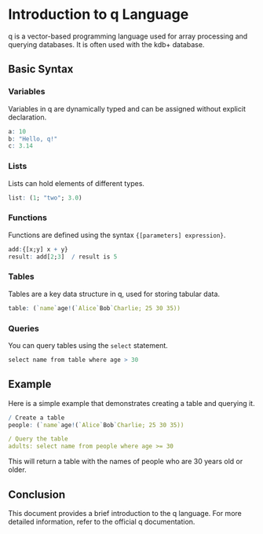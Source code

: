 # Introduction to q Language

q is a vector-based programming language used for array processing and querying databases. It is often used with the kdb+ database.

## Basic Syntax

### Variables
Variables in q are dynamically typed and can be assigned without explicit declaration.

```q
a: 10
b: "Hello, q!"
c: 3.14
```

### Lists
Lists can hold elements of different types.

```q
list: (1; "two"; 3.0)
```

### Functions
Functions are defined using the syntax `{[parameters] expression}`.

```q
add:{[x;y] x + y}
result: add[2;3]  / result is 5
```

### Tables
Tables are a key data structure in q, used for storing tabular data.

```q
table: (`name`age!(`Alice`Bob`Charlie; 25 30 35))
```

### Queries
You can query tables using the `select` statement.

```q
select name from table where age > 30
```

## Example
Here is a simple example that demonstrates creating a table and querying it.

```q
/ Create a table
people: (`name`age!(`Alice`Bob`Charlie; 25 30 35))

/ Query the table
adults: select name from people where age >= 30
```

This will return a table with the names of people who are 30 years old or older.

## Conclusion
This document provides a brief introduction to the q language. For more detailed information, refer to the official q documentation.
